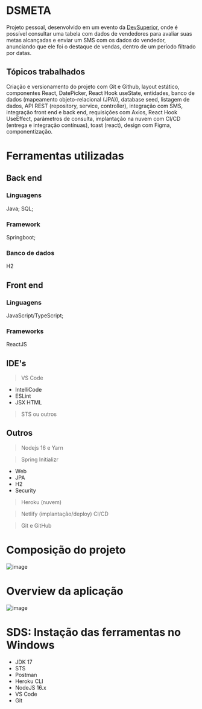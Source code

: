 # DSMETA
Projeto pessoal, desenvolvido em um evento da [DevSuperior](https://www.instagram.com/devsuperior.ig/), onde é possível consultar uma tabela com dados de vendedores para avaliar suas metas alcançadas e enviar um SMS com os dados do vendedor, anunciando que ele foi o destaque de vendas, dentro de um período filtrado por datas.
## Tópicos trabalhados
Criação e versionamento do projeto com Git e Github, layout estático, componentes React, DatePicker, React Hook useState, entidades, banco de dados (mapeamento objeto-relacional (JPA)), database seed, listagem de dados, API REST (repository, service, controller), integração com SMS, integração front end e back end, requisições com Axios, React Hook UseEffect, parâmetros de consulta, implantação na nuvem com CI/CD (entrega e integração contínuas), toast (react), design com Figma, componentização.
# Ferramentas utilizadas  
## Back end
### Linguagens
Java;
SQL;
### Framework
Springboot;
### Banco de dados
H2
## Front end
### Linguagens
JavaScript/TypeScript;
### Frameworks
ReactJS
## IDE's
> VS Code
- IntelliCode
- ESLint
- JSX HTML <tags/>
> STS ou outros
## Outros
> Nodejs 16 e Yarn

> Spring Initializr
- Web
- JPA
- H2
- Security
> Heroku (nuvem)

> Netlify (implantação/deploy) CI/CD

> Git e GitHub

# Composição do projeto
![image](https://user-images.githubusercontent.com/72102636/179446008-9604564c-138c-4880-bb6d-8ed4cf52149b.png)

# Overview da aplicação

![image](https://user-images.githubusercontent.com/72102636/179445590-909dbaee-cbba-4a99-b81c-956397805325.png)

# SDS: Instação das ferramentas no Windows
- JDK 17
- STS
- Postman
- Heroku CLI
- NodeJS 16.x 
- VS Code
- Git
